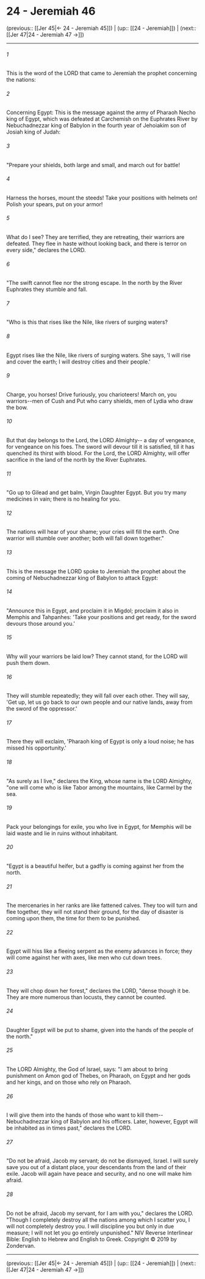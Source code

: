 # 24 - Jeremiah 46

(previous:: [[Jer 45|← 24 - Jeremiah 45]]) | (up:: [[24 - Jeremiah]]) | (next:: [[Jer 47|24 - Jeremiah 47 →]])

***


###### 1 
This is the word of the LORD that came to Jeremiah the prophet concerning the nations: 

###### 2 
Concerning Egypt: This is the message against the army of Pharaoh Necho king of Egypt, which was defeated at Carchemish on the Euphrates River by Nebuchadnezzar king of Babylon in the fourth year of Jehoiakim son of Josiah king of Judah: 

###### 3 
"Prepare your shields, both large and small, and march out for battle! 

###### 4 
Harness the horses, mount the steeds! Take your positions with helmets on! Polish your spears, put on your armor! 

###### 5 
What do I see? They are terrified, they are retreating, their warriors are defeated. They flee in haste without looking back, and there is terror on every side," declares the LORD. 

###### 6 
"The swift cannot flee nor the strong escape. In the north by the River Euphrates they stumble and fall. 

###### 7 
"Who is this that rises like the Nile, like rivers of surging waters? 

###### 8 
Egypt rises like the Nile, like rivers of surging waters. She says, 'I will rise and cover the earth; I will destroy cities and their people.' 

###### 9 
Charge, you horses! Drive furiously, you charioteers! March on, you warriors--men of Cush and Put who carry shields, men of Lydia who draw the bow. 

###### 10 
But that day belongs to the Lord, the LORD Almighty-- a day of vengeance, for vengeance on his foes. The sword will devour till it is satisfied, till it has quenched its thirst with blood. For the Lord, the LORD Almighty, will offer sacrifice in the land of the north by the River Euphrates. 

###### 11 
"Go up to Gilead and get balm, Virgin Daughter Egypt. But you try many medicines in vain; there is no healing for you. 

###### 12 
The nations will hear of your shame; your cries will fill the earth. One warrior will stumble over another; both will fall down together." 

###### 13 
This is the message the LORD spoke to Jeremiah the prophet about the coming of Nebuchadnezzar king of Babylon to attack Egypt: 

###### 14 
"Announce this in Egypt, and proclaim it in Migdol; proclaim it also in Memphis and Tahpanhes: 'Take your positions and get ready, for the sword devours those around you.' 

###### 15 
Why will your warriors be laid low? They cannot stand, for the LORD will push them down. 

###### 16 
They will stumble repeatedly; they will fall over each other. They will say, 'Get up, let us go back to our own people and our native lands, away from the sword of the oppressor.' 

###### 17 
There they will exclaim, 'Pharaoh king of Egypt is only a loud noise; he has missed his opportunity.' 

###### 18 
"As surely as I live," declares the King, whose name is the LORD Almighty, "one will come who is like Tabor among the mountains, like Carmel by the sea. 

###### 19 
Pack your belongings for exile, you who live in Egypt, for Memphis will be laid waste and lie in ruins without inhabitant. 

###### 20 
"Egypt is a beautiful heifer, but a gadfly is coming against her from the north. 

###### 21 
The mercenaries in her ranks are like fattened calves. They too will turn and flee together, they will not stand their ground, for the day of disaster is coming upon them, the time for them to be punished. 

###### 22 
Egypt will hiss like a fleeing serpent as the enemy advances in force; they will come against her with axes, like men who cut down trees. 

###### 23 
They will chop down her forest," declares the LORD, "dense though it be. They are more numerous than locusts, they cannot be counted. 

###### 24 
Daughter Egypt will be put to shame, given into the hands of the people of the north." 

###### 25 
The LORD Almighty, the God of Israel, says: "I am about to bring punishment on Amon god of Thebes, on Pharaoh, on Egypt and her gods and her kings, and on those who rely on Pharaoh. 

###### 26 
I will give them into the hands of those who want to kill them--Nebuchadnezzar king of Babylon and his officers. Later, however, Egypt will be inhabited as in times past," declares the LORD. 

###### 27 
"Do not be afraid, Jacob my servant; do not be dismayed, Israel. I will surely save you out of a distant place, your descendants from the land of their exile. Jacob will again have peace and security, and no one will make him afraid. 

###### 28 
Do not be afraid, Jacob my servant, for I am with you," declares the LORD. "Though I completely destroy all the nations among which I scatter you, I will not completely destroy you. I will discipline you but only in due measure; I will not let you go entirely unpunished." NIV Reverse Interlinear Bible: English to Hebrew and English to Greek. Copyright © 2019 by Zondervan.

***

(previous:: [[Jer 45|← 24 - Jeremiah 45]]) | (up:: [[24 - Jeremiah]]) | (next:: [[Jer 47|24 - Jeremiah 47 →]])
